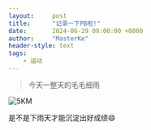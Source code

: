 ```yaml
---
layout:     post
title:      "记录一下PB啦!"
date:       2024-06-29 09:00:00 +0800
author:     "MasterKe"
header-style: text
tags:
    - 运动
---
```


> 今天一整天的毛毛细雨

![5KM](https://masterke-picture.oss-cn-hangzhou.aliyuncs.com/2024%2F06%2F30%2F1719762115.png)

是不是下雨天才能沉淀出好成绩😄